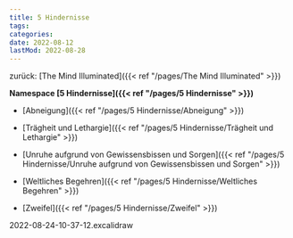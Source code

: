 ```yaml
---
title: 5 Hindernisse
tags:
categories:
date: 2022-08-12
lastMod: 2022-08-28
---
```

zurück: [The Mind Illuminated]({{< ref "/pages/The Mind Illuminated" >}})



**Namespace [5 Hindernisse]({{< ref "/pages/5 Hindernisse" >}})**

  + [Abneigung]({{< ref "/pages/5 Hindernisse/Abneigung" >}})

  + [Trägheit und Lethargie]({{< ref "/pages/5 Hindernisse/Trägheit und Lethargie" >}})

  + [Unruhe aufgrund von Gewissensbissen und Sorgen]({{< ref "/pages/5 Hindernisse/Unruhe aufgrund von Gewissensbissen und Sorgen" >}})

  + [Weltliches Begehren]({{< ref "/pages/5 Hindernisse/Weltliches Begehren" >}})

  + [Zweifel]({{< ref "/pages/5 Hindernisse/Zweifel" >}})





2022-08-24-10-37-12.excalidraw
